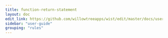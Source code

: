 ```yaml
---
title: function-return-statement
layout: doc
edit_link: https://github.com/willowtreeapps/wist/edit/master/docs/user-guide/rules/function-return-statement
sidebar: "user-guide"
grouping: "rules"
---
```

